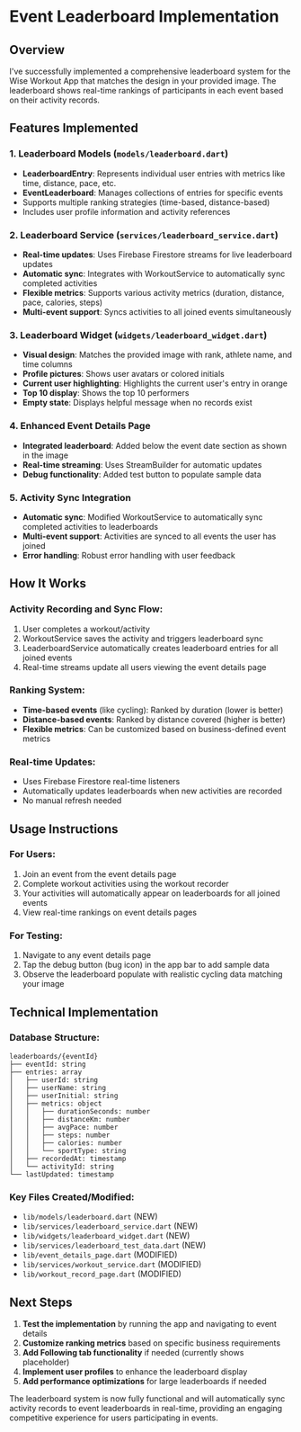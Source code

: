 # Event Leaderboard Implementation

## Overview
I've successfully implemented a comprehensive leaderboard system for the Wise Workout App that matches the design in your provided image. The leaderboard shows real-time rankings of participants in each event based on their activity records.

## Features Implemented

### 1. Leaderboard Models (`models/leaderboard.dart`)
- **LeaderboardEntry**: Represents individual user entries with metrics like time, distance, pace, etc.
- **EventLeaderboard**: Manages collections of entries for specific events
- Supports multiple ranking strategies (time-based, distance-based)
- Includes user profile information and activity references

### 2. Leaderboard Service (`services/leaderboard_service.dart`)
- **Real-time updates**: Uses Firebase Firestore streams for live leaderboard updates
- **Automatic sync**: Integrates with WorkoutService to automatically sync completed activities
- **Flexible metrics**: Supports various activity metrics (duration, distance, pace, calories, steps)
- **Multi-event support**: Syncs activities to all joined events simultaneously

### 3. Leaderboard Widget (`widgets/leaderboard_widget.dart`)
- **Visual design**: Matches the provided image with rank, athlete name, and time columns
- **Profile pictures**: Shows user avatars or colored initials
- **Current user highlighting**: Highlights the current user's entry in orange
- **Top 10 display**: Shows the top 10 performers
- **Empty state**: Displays helpful message when no records exist

### 4. Enhanced Event Details Page
- **Integrated leaderboard**: Added below the event date section as shown in the image
- **Real-time streaming**: Uses StreamBuilder for automatic updates
- **Debug functionality**: Added test button to populate sample data

### 5. Activity Sync Integration
- **Automatic sync**: Modified WorkoutService to automatically sync completed activities to leaderboards
- **Multi-event support**: Activities are synced to all events the user has joined
- **Error handling**: Robust error handling with user feedback

## How It Works

### Activity Recording and Sync Flow:
1. User completes a workout/activity
2. WorkoutService saves the activity and triggers leaderboard sync
3. LeaderboardService automatically creates leaderboard entries for all joined events
4. Real-time streams update all users viewing the event details page

### Ranking System:
- **Time-based events** (like cycling): Ranked by duration (lower is better)
- **Distance-based events**: Ranked by distance covered (higher is better)
- **Flexible metrics**: Can be customized based on business-defined event metrics

### Real-time Updates:
- Uses Firebase Firestore real-time listeners
- Automatically updates leaderboards when new activities are recorded
- No manual refresh needed

## Usage Instructions

### For Users:
1. Join an event from the event details page
2. Complete workout activities using the workout recorder
3. Your activities will automatically appear on leaderboards for all joined events
4. View real-time rankings on event details pages

### For Testing:
1. Navigate to any event details page
2. Tap the debug button (bug icon) in the app bar to add sample data
3. Observe the leaderboard populate with realistic cycling data matching your image

## Technical Implementation

### Database Structure:
```
leaderboards/{eventId}
├── eventId: string
├── entries: array
│   ├── userId: string
│   ├── userName: string
│   ├── userInitial: string
│   ├── metrics: object
│   │   ├── durationSeconds: number
│   │   ├── distanceKm: number
│   │   ├── avgPace: number
│   │   ├── steps: number
│   │   ├── calories: number
│   │   └── sportType: string
│   ├── recordedAt: timestamp
│   └── activityId: string
└── lastUpdated: timestamp
```

### Key Files Created/Modified:
- `lib/models/leaderboard.dart` (NEW)
- `lib/services/leaderboard_service.dart` (NEW)
- `lib/widgets/leaderboard_widget.dart` (NEW)
- `lib/services/leaderboard_test_data.dart` (NEW)
- `lib/event_details_page.dart` (MODIFIED)
- `lib/services/workout_service.dart` (MODIFIED)
- `lib/workout_record_page.dart` (MODIFIED)

## Next Steps

1. **Test the implementation** by running the app and navigating to event details
2. **Customize ranking metrics** based on specific business requirements
3. **Add Following tab functionality** if needed (currently shows placeholder)
4. **Implement user profiles** to enhance the leaderboard display
5. **Add performance optimizations** for large leaderboards if needed

The leaderboard system is now fully functional and will automatically sync activity records to event leaderboards in real-time, providing an engaging competitive experience for users participating in events.
